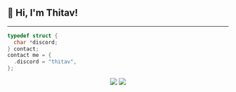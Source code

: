 ## 👋 Hi, I'm Thitav!

------------

</div>

```c
typedef struct {
  char *discord;
} contact;
contact me = {
  .discord = "thitav",
};
```

<p align="center">
  <img src="https://github-readme-stats.vercel.app/api?username=Thitav&theme=gruvbox&show_icons=true&hide_border=true&count_private=true" />
  <img src="https://github-readme-stats.vercel.app/api/top-langs/?username=Thitav&theme=gruvbox&show_icons=true&hide_border=true&layout=compact&hide=html,css,elixir" />
</p>
